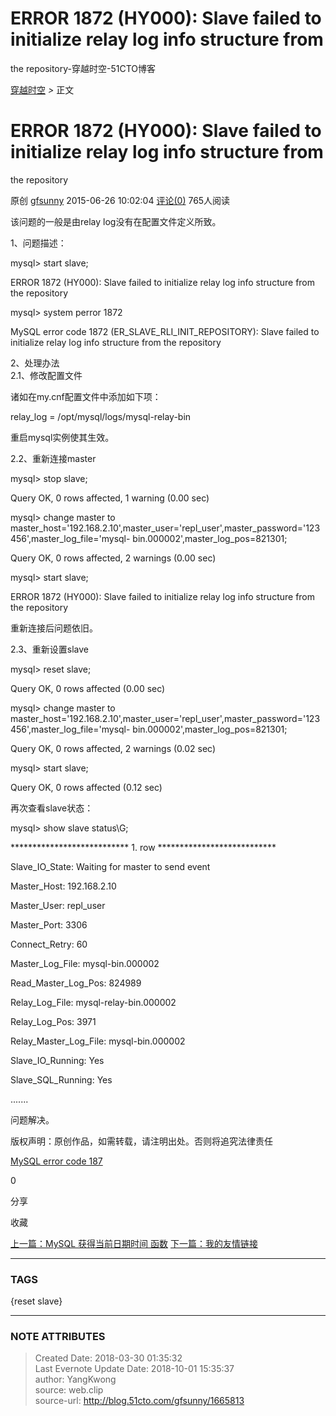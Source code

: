 # ERROR 1872 (HY000): Slave failed to initialize relay log info structure from
the repository-穿越时空-51CTO博客

  

[穿越时空](http://blog.51cto.com/gfsunny) _>_ 正文

# ERROR 1872 (HY000): Slave failed to initialize relay log info structure from
the repository

原创 [gfsunny](http://blog.51cto.com/gfsunny) 2015-06-26 10:02:04
[评论(0)](http://blog.51cto.com/gfsunny/1665813#comment) 765人阅读

该问题的一般是由relay log没有在配置文件定义所致。  

1、问题描述：

mysql> start slave;

ERROR 1872 (HY000): Slave failed to initialize relay log info structure from
the repository

mysql> system perror 1872

MySQL error code 1872 (ER_SLAVE_RLI_INIT_REPOSITORY): Slave failed to
initialize relay log info structure from the repository

2、处理办法  
2.1、修改配置文件

诸如在my.cnf配置文件中添加如下项：  

relay_log = /opt/mysql/logs/mysql-relay-bin

重启mysql实例使其生效。  

2.2、重新连接master

mysql> stop slave;

Query OK, 0 rows affected, 1 warning (0.00 sec)

  

mysql> change master to
master_host='192.168.2.10',master_user='repl_user',master_password='123456',master_log_file='mysql-
bin.000002',master_log_pos=821301;

Query OK, 0 rows affected, 2 warnings (0.00 sec)

  

mysql> start slave;

ERROR 1872 (HY000): Slave failed to initialize relay log info structure from
the repository

重新连接后问题依旧。  

2.3、重新设置slave

mysql> reset slave;

Query OK, 0 rows affected (0.00 sec)

  

mysql> change master to
master_host='192.168.2.10',master_user='repl_user',master_password='123456',master_log_file='mysql-
bin.000002',master_log_pos=821301;

Query OK, 0 rows affected, 2 warnings (0.02 sec)

  

mysql> start slave;

Query OK, 0 rows affected (0.12 sec)

再次查看slave状态：  

mysql> show slave status\G;

*************************** 1. row ***************************

Slave_IO_State: Waiting for master to send event

Master_Host: 192.168.2.10

Master_User: repl_user

Master_Port: 3306

Connect_Retry: 60

Master_Log_File: mysql-bin.000002

Read_Master_Log_Pos: 824989

Relay_Log_File: mysql-relay-bin.000002

Relay_Log_Pos: 3971

Relay_Master_Log_File: mysql-bin.000002

Slave_IO_Running: Yes

Slave_SQL_Running: Yes

.......

问题解决。  

版权声明：原创作品，如需转载，请注明出处。否则将追究法律责任

[MySQL error code
187](http://blog.51cto.com/search/result?q=MySQL+error+code+187)

0

分享

收藏

[上一篇：MySQL 获得当前日期时间 函数](http://blog.51cto.com/gfsunny/1665616 "MySQL 获得当前日期时间
函数") [下一篇：我的友情链接](http://blog.51cto.com/gfsunny/2002784 "我的友情链接")

  



---
### TAGS
{reset slave}

---
### NOTE ATTRIBUTES
>Created Date: 2018-03-30 01:35:32  
>Last Evernote Update Date: 2018-10-01 15:35:37  
>author: YangKwong  
>source: web.clip  
>source-url: http://blog.51cto.com/gfsunny/1665813  